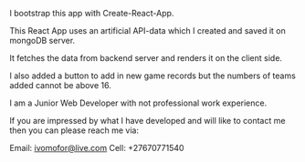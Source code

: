 I bootstrap this app with Create-React-App.

This React App uses an artificial API-data which I created and saved it on mongoDB server.

It fetches the data from backend server and renders it on the client side. 

I also added a button to add in new game records but the numbers of teams added cannot be above 16.  

I am a Junior Web Developer with not professional work experience. 

If you are impressed by what I have developed and will like to contact me then you can please reach me via:

Email: ivomofor@live.com 
Cell: +27670771540
